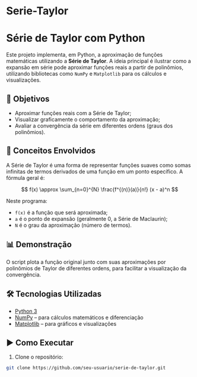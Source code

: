 # Serie-Taylor


# Série de Taylor com Python

Este projeto implementa, em Python, a aproximação de funções matemáticas utilizando a **Série de Taylor**. A ideia principal é ilustrar como a expansão em série pode aproximar funções reais a partir de polinômios, utilizando bibliotecas como `NumPy` e `Matplotlib` para os cálculos e visualizações.

## 📌 Objetivos

- Aproximar funções reais com a Série de Taylor;
- Visualizar graficamente o comportamento da aproximação;
- Avaliar a convergência da série em diferentes ordens (graus dos polinômios).

## 🧠 Conceitos Envolvidos

A Série de Taylor é uma forma de representar funções suaves como somas infinitas de termos derivados de uma função em um ponto específico. A fórmula geral é:

$$
f(x) \approx \sum_{n=0}^{N} \frac{f^{(n)}(a)}{n!} (x - a)^n
$$

Neste programa:
- `f(x)` é a função que será aproximada;
- `a` é o ponto de expansão (geralmente 0, a Série de Maclaurin);
- `N` é o grau da aproximação (número de termos).

## 📊 Demonstração

O script plota a função original junto com suas aproximações por polinômios de Taylor de diferentes ordens, para facilitar a visualização da convergência.



## 🛠️ Tecnologias Utilizadas

- [Python 3](https://www.python.org/)
- [NumPy](https://numpy.org/) – para cálculos matemáticos e diferenciação
- [Matplotlib](https://matplotlib.org/) – para gráficos e visualizações

## ▶️ Como Executar

1. Clone o repositório:
```bash
git clone https://github.com/seu-usuario/serie-de-taylor.git
